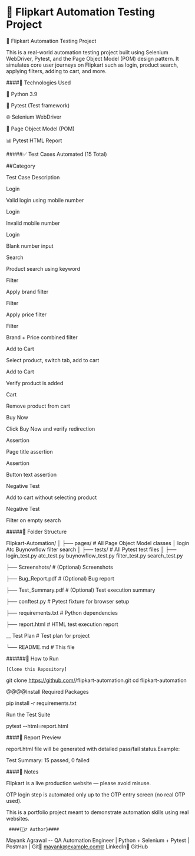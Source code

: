 
# 🛒 Flipkart Automation Testing Project

💼 Flipkart Automation Testing Project

This is a real-world automation testing project built using Selenium WebDriver, Pytest, and the Page Object Model (POM) design pattern. It simulates core user journeys on Flipkart such as login, product search, applying filters, adding to cart, and more.

####🚀 Technologies Used

🐍 Python 3.9

🧪 Pytest (Test framework)

🌐 Selenium WebDriver

🧱 Page Object Model (POM)

📊 Pytest HTML Report


#####✅ Test Cases Automated (15 Total)

##Category

Test Case Description

Login

Valid login using mobile number

Login

Invalid mobile number

Login

Blank number input

Search

Product search using keyword

Filter

Apply brand filter

Filter

Apply price filter

Filter

Brand + Price combined filter

Add to Cart

Select product, switch tab, add to cart

Add to Cart

Verify product is added

Cart

Remove product from cart

Buy Now

Click Buy Now and verify redirection

Assertion

Page title assertion

Assertion

Button text assertion

Negative Test

Add to cart without selecting product

Negative Test

Filter on empty search



#####📁 Folder Structure

Flipkart-Automation/
│
├── pages/                  # All Page Object Model classes
│   login
    Atc
    Buynowflow
    filter
    search
│
├── tests/                  # All Pytest test files
│   ├──
       login_test.py
       atc_test.py
       buynowflow_test.py
       filter_test.py
       search_test.py


├── Screenshots/            # (Optional) Screenshots

├── Bug_Report.pdf          # (Optional) Bug report

├── Test_Summary.pdf        # (Optional) Test execution summary

├── conftest.py             # Pytest fixture for browser setup

├── requirements.txt        # Python dependencies

├── report.html             # HTML test execution report

__ Test Plan               # Test plan for project

└── README.md               # This file


######🧪 How to Run

    [Clone this Repository] 

git clone https://github.com/<mayank--dev-qa>/flipkart-automation.git
cd flipkart-automation

@@@@Install Required Packages

pip install -r requirements.txt

Run the Test Suite

pytest --html=report.html


####📸 Report Preview

report.html file will be generated with detailed pass/fail status.Example:

Test Summary: 15 passed, 0 failed


####📌 Notes


Flipkart is a live production website — please avoid misuse.

OTP login step is automated only up to the OTP entry screen (no real OTP used).

This is a portfolio project meant to demonstrate automation skills using real websites.

     ####{🙋‍♂️ Author}####

Mayank Agrawal -- QA Automation Engineer | Python + Selenium + Pytest | Postman | 
Git📧 [mayank@example.com🌐](https://github.com/mayank-dev-qa) 
 LinkedIn💼
 GitHub